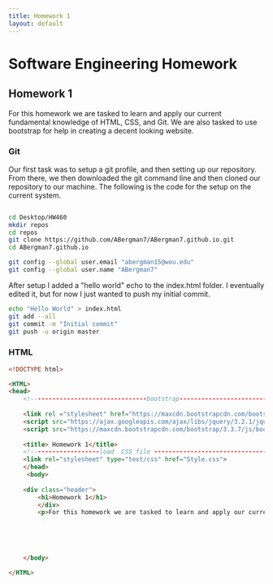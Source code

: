 ```yaml
---
title: Homework 1
layout: default
---
```

# Software Engineering Homework

## Homework 1

For this homework we are tasked to learn and apply our current fundamental knowledge of HTML, CSS, and Git. We are also tasked
to use bootstrap for help in creating a decent looking website. 

### Git

Our first task was to setup a git profile, and then setting up our repository. From there, we then downloaded the git command line
and then cloned our repository to our machine. The following is the code for the setup on the current system.

```bash

cd Desktop/HW460
mkdir repos
cd repos
git clone https://github.com/ABergman7/ABergman7.github.io.git
cd ABergman7.github.io

git config --global user.email "abergman15@wou.edu"
git config --global user.name "ABergman7"
```

After setup I added a "hello world" echo to the index.html folder. I eventually edited it, but for now I just wanted to push my initial commit.

```bash
echo "Hello World" > index.html
git add --all
git commit -m "Initial commit"
git push -u origin master
```

### HTML

```html
<!DOCTYPE html> 

<HTML>
<head>
    <!--------------------------------bootstrap------------------------------------>
    
    <link rel ="stylesheet" href="https://maxcdn.bootstrapcdn.com/bootstrap/3.37/css/bootstrap.min.css">
    <script src="https://ajax.googleapis.com/ajax/libs/jquery/3.2.1/jquery.min.js"></script>
    <script src="https://maxcdn.bootstrapcdn.com/bootstrap/3.3.7/js/bootstrap.min.js"></script>
    
    <title> Homework 1</title>
    <!-------------------load  CSS file ----------------------------------------->
    <link rel="stylesheet" type="text/css" href="Style.css">
    </head>
     <body>
    
    <div class="header">
        <h1>Homework 1</h1>
        </div>
        <p>For this homework we are tasked to learn and apply our current fundamental knowledge of HTML, CSS, and Git. </p>
    
    
    
    
    
    </body>
    
</HTML>
```